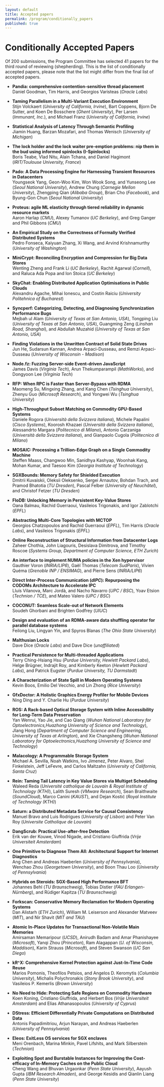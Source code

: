 ```yaml
---
layout: default
title: Accepted papers
permalink: /program/conditionally_papers
published: true
---
```


# Conditionally Accepted Papers

Of 200 submissions, the Program Committee has selected 41 papers for the third round of reviewing (shepherding). This is the list of conditionally accepted papers, please note that the list might differ from the final list of accepted papers.


* **Pandia: comprehensive contention-sensitive thread placement**  
Daniel Goodman, Tim Harris, and Georgios Varisteas (*Oracle Labs*)

* **Taming Parallelism in a Multi-Variant Execution Environment**  
Stijn Volckaert (*University of California, Irvine*), Bart Coppens, Bjorn De Sutter, and Koen De Bosschere (*Ghent University*), Per Larsen (*Immunant, Inc.*), and Michael Franz (*University of California, Irvine*)

* **Statistical Analysis of Latency Through Semantic Profiling**  
Jiamin Huang, Barzan Mozafari, and Thomas Wenisch (*University of Michigan*) 

* **The lock holder and the lock waiter pre-emption problems: nip them in the bud using informed spinlocks (I-Spinlocks)**  
 Boris Teabe, Vlad Nitu, Alain Tchana, and Daniel Hagimont (*IRIT/Toulouse University, France*)

* **Pado: A Data Processing Engine for Harnessing Transient Resources in Datacenters**  
 Youngseok Yang, Geon-Woo Kim, Won Wook Song, and Yunseong Lee (*Seoul National University*), Andrew Chung (*Carnegie Mellon University*), Zhengping Qian (*Alibaba Group*), Brian Cho (*Facebook*), and Byung-Gon Chun (*Seoul National University*)

* **Proteus: agile ML elasticity through tiered reliability in dynamic resource markets**  
 Aaron Harlap (*CMU*), Alexey Tumanov (*UC Berkeley*), and Greg Ganger and Phil Gibbons (*CMU*)

* **An Empirical Study on the Correctness of Formally Verified Distributed Systems**  
 Pedro Fonseca, Kaiyuan Zhang, Xi Wang, and Arvind Krishnamurthy (*University of Washington*)

* **MiniCrypt: Reconciling Encryption and Compression for Big Data Stores**  
 Wenting Zheng and Frank Li (*UC Berkeley*), Rachit Agarwal (*Cornell*), and Raluca Ada Popa and Ion Stoica (*UC Berkeley*)

* **SkyChat: Enabling Distributed Application Optimisations in Public Clouds**  
 Alexandru Agache, Mihai Ionescu, and Costin Raiciu (*University Politehnica of Bucharest*)

* **Syncperf: Categorizing, Detecting, and Diagnosing Synchronization Performance Bugs**  
 Mejbah ul Alam (*University of Texas at San Antonio, USA*), Tongping Liu (*University of Texas at San Antonio, USA*), Guangming Zeng (*Linshan Road, Shanghai*), and Abdullah Muzahid (*University of Texas at San Antonio, USA*)

* **Finding Violations in the Unwritten Contract of Solid State Drives**  
 Jun He, Sudarsun Kannan, Andrea Arpaci-Dusseau, and Remzi Arpaci-Dusseau (*University of Wisconsin - Madison*)

* **Node.fz: Fuzzing Server-side Event-driven JavaScript**  
 James Davis (*Virginia Tech*), Arun Thekumparampil (*MathWorks*), and Dongyoon Lee (*Virginia Tech*)

* **RFP: When RPC is Faster than Server-Bypass with RDMA**  
 Maomeng Su, Mingxing Zhang, and Kang Chen (*Tsinghua University*), Zhenyu Guo (*Microsoft Research*), and Yongwei Wu (*Tsinghua University*)

* **High-Throughput Subset Matching on Commodity GPU-Based Systems**  
 Daniele Rogora (*Università della Svizzera italiana*), Michele Papalini (*Cisco Systems*), Koorosh Khazaei (*Università della Svizzera italiana*), Alessandrto Margara (*Politecnico di Milano*), Antonio Carzaniga (*Università della Svizzera italiana*), and Gianpaolo Cugola (*Politecnico di Milano*)

* **MOSAIC: Processing a Trillion-Edge Graph on a Single Commodity Machine**  
 Steffen Maass, Changwoo Min, Sanidhya Kashyap, Woonhak Kang, Mohan Kumar, and Taesoo Kim (*Georgia Institute of Technology*)

* **SGXBounds: Memory Safety for Shielded Execution**  
 Dmitrii Kuvaiskii, Oleksii Oleksenko, Sergei Arnautov, Bohdan Trach, and Pramod Bhatotia (*TU Dresden*), Pascal Felber (*University of Neuchâtel*), and Christof Fetzer (*TU Dresden*)

* **FloDB: Unlocking Memory in Persistent Key-Value Stores**  
 Oana Balmau, Rachid Guerraoui, Vasileios Trigonakis, and Igor Zablotchi (*EPFL*)

* **Abstracting Multi-Core Topologies with MCTOP**  
 Georgios Chatzopoulos and Rachid Guerraoui (*EPFL*), Tim Harris (*Oracle Labs*), and Vasileios Trigonakis (*EPFL*)

* **Online Reconstruction of Structural Information from Datacenter Logs**  
 Zaheer Chothia, John Liagouris, Desislava Dimitrova, and Timothy Roscoe (*Systems Group, Department of Computer Science, ETH Zurich*)

* **An interface to implement NUMA policies in the Xen hypervisor**  
 Gauthier Voron (*INRIA/LIP6*), Gaël Thomas (*Telecom SudParis*), Vivien Quéma (*Grenoble INP / ENSIMAG*), and Pierre Sens (*INRIA/LIP6*)

* **Direct Inter-Process Communication (*dIPC*): Repurposing the CODOMs Architecture to Accelerate IPC**  
 Lluís Vilanova, Marc Jordà, and Nacho Navarro (*UPC / BSC*), Yoav Etsion (*Technion / TCE*), and Mateo Valero (*UPC / BSC*)

* **COCONUT: Seamless Scale-out of Network Elements**  
 Soudeh Ghorbani and Brighten Godfrey (*UIUC*)

* **Design and evaluation of an RDMA-aware data shuffling operator for parallel database systems**  
 Feilong Liu, Lingyan Yin, and Spyros Blanas (*The Ohio State University*)

* **Malthusian Locks**  
 Dave Dice (*Oracle Labs*) and Dave Dice (*unaffiliated*)

* **Practical Persistence for Multi-threaded Applications**  
 Terry Ching-Hsiang Hsu (*Purdue University, Hewlett Packard Labs*), Helge Brügner, Indrajit Roy, and Kimberly Keeton (*Hewlett Packard Labs*), and Patrick Eugster (*Purdue University, TU Darmstadt*)

* **A Characterization of State Spill in Modern Operating Systems**  
 Kevin Boos, Emilio Del Vecchio, and Lin Zhong (*Rice University*)

* **GfxDoctor: A Holistic Graphics Energy Profiler for Mobile Devices**  
 Ning Ding and Y. Charlie Hu (*Purdue University*)

* **ROS: A Rack-based Optical Storage System with Inline Accessibility for Long-Term Data Preservation**  
 Yan Wenrui, Yao Jie, and Cao Qiang (*Wuhan National Laboratory for Optoelectronics,Huazhong University of Science and Technology*), JIang Hong (*Department of Computer Science and Engineering, University of Texas at Arlington*), and Xie Changsheng (*Wuhan National Laboratory for Optoelectronics,Huazhong University of Science and Technology*)

* **Malacology: A Programmable Storage System**  
 Michael A. Sevilla, Noah Watkins, Ivo Jimenez, Peter Alvaro, Shel Finkelstein, Jeff LeFevre, and Carlos Maltzahn (*University of California, Santa Cruz*)

* **Rein: Taming Tail Latency in Key Value Stores via Multiget Scheduling**  
 Waleed Reda (*Université catholique de Louvain & Royal Institute of Technology (KTH)*), Lalith Suresh (*VMware Research*), Sean Braithwaite (*SoundCloud*), Marco Canini (*KAUST*), and Dejan Kostić (*Royal Institute of Technology (KTH)*)

* **Saturn: a Distributed Metadata Service for Causal Consistency**  
 Manuel Bravo and Luis Rodrigues (*University of Lisbon*) and Peter Van Roy (*Universite Catholique de Louvain*)

* **DangScrub: Practical Use-after-free Detection**  
 Erik van der Kouwe, Vinod Nigade, and Cristiano Giuffrida (*Vrije Universiteit Amsterdam*)

* **One Primitive to Diagnose Them All: Architectural Support for Internet Diagnostics**  
 Ang Chen and Andreas Haeberlen (*University of Pennsylvania*), Wenchao Zhou (*Georgetown University*), and Boon Thau Loo (*University of Pennsylvania*)

* **Hybrids on Steroids: SGX-Based High Performance BFT**  
 Johannes Behl (*TU Braunschweig*), Tobias Distler (*FAU Erlangen-Nürnberg*), and Rüdiger Kapitza (*TU Braunschweig*)

* **Forkscan: Conservative Memory Reclamation for Modern Operating Systems**  
 Dan Alistarh (*ETH Zurich*), William M. Leiserson and Alexander Matveev (*MIT*), and Nir Shavit (*MIT and TAU*)

* **Atomic In-Place Updates for Transactional Non-Volatile Main Memories**  
 Amirsaman Memaripour (*UCSD*), Anirudh Badam and Amar Phanishayee (*Microsoft*), Yanqi Zhou (*Princeton*), Ram Alagappan (*U. of Wisconsin, Maddison*), Karin Strauss (*Microsoft*), and Steven Swanson (*UC San Diego*)

* **kR^X: Comprehensive Kernel Protection against Just-In-Time Code Reuse**  
 Marios Pomonis, Theofilos Petsios, and Angelos D. Keromytis (*Columbia University*), Michalis Polychronakis (*Stony Brook University*), and Vasileios P. Kemerlis (*Brown University*)

* **No Need to Hide: Protecting Safe Regions on Commodity Hardware**  
 Koen Koning, Cristiano Giuffrida, and Herbert Bos (*Vrije Universiteit Amsterdam*) and Elias Athanasopoulos (*University of Cyprus*)

* **DStress: Efficient Differentially Private Computations on Distributed Data**  
 Antonis Papadimitriou, Arjun Narayan, and Andreas Haeberlen (*University of Pennsylvania*)

* **Eleos: ExitLess OS services for SGX enclaves**  
 Meni Orenbach, Marina Minkin, Pavel Lifshits, and Mark Silberstein (*Technion*)

* **Exploiting Spot and Burstable Instances for Improving the Cost-efficacy of In-Memory Caches on the Public Cloud**  
 Cheng Wang and Bhuvan Urgaonkar (*Penn State University*), Aayush Gupta (*IBM Research Almaden*), and George Kesidis and Qianlin Liang (*Penn State University*)

